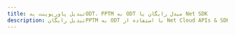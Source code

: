 ---title: تبدیل پاورپوینت بهODT، PPTM به ODT مبدل رایگان یا Net SDKdescription: تبدیل رایگانPPTM به ODT با استفاده از Net Cloud APIs & SDK. همچنین اسناد Microsoft PowerPoint را در Cloud ایجاد، ویرایش و رندر کنید.---